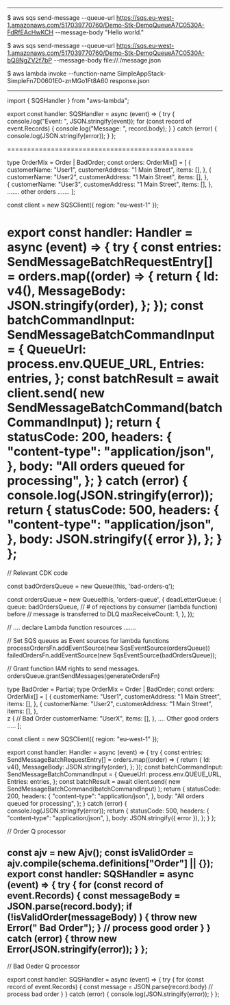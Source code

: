 
-------------

$ aws sqs send-message 
  --queue-url https://sqs.eu-west-1.amazonaws.com/517039770760/Demo-Stk-DemoQueueA7C0530A-FdRfEAcHwKCH 
  --message-body "Hello world."

$ aws sqs send-message --queue-url https://sqs.eu-west-1.amazonaws.com/517039770760/Demo-Stk-DemoQueueA7C0530A-bQ8NgZV2f7bP  --message-body file://./message.json

$ aws lambda invoke --function-name SimpleAppStack-SimpleFn7D0601E0-znMGo1Ft8A60 response.json


--------------

import { SQSHandler } from "aws-lambda";

export const handler: SQSHandler = async (event) => {
  try {
    console.log("Event: ", JSON.stringify(event));
    for (const record of event.Records) {
      console.log("Message:  ", record.body);
    }
  } catch (error) {
    console.log(JSON.stringify(error));
  }
};

===============================================

type OrderMix = Order | BadOrder;
const orders: OrderMix[] = [
  {
    customerName: "User1",
    customerAddress: "1 Main Street",
    items: [],
  },
  {
    customerName: "User2",
    customerAddress: "1 Main Street",
    items: [],
  },  
  {
    customerName: "User3",
    customerAddress: "1 Main Street",
    items: [],
  },
  ....... other orders .......
];

const client = new SQSClient({ region: "eu-west-1" });

export const handler: Handler = async (event) => {
  try {
    const entries: SendMessageBatchRequestEntry[] = orders.map((order) => {
      return {
        Id: v4(),
        MessageBody: JSON.stringify(order),
      };
    });
    const batchCommandInput: SendMessageBatchCommandInput = {
      QueueUrl: process.env.QUEUE_URL,
      Entries: entries,
    };
    const batchResult = await client.send(
      new SendMessageBatchCommand(batchCommandInput)
    );
    return {
      statusCode: 200,
      headers: {
        "content-type": "application/json",
      },
      body: "All orders queued for processing",
    };
  } catch (error) {
    console.log(JSON.stringify(error));
    return {
      statusCode: 500,
      headers: {
        "content-type": "application/json",
      },
      body: JSON.stringify({ error }),
    };
  }
};
=====================================================
// Relevant CDK code

const badOrdersQueue = new Queue(this, 'bad-orders-q');

const ordersQueue = new Queue(this, 'orders-queue', {
  deadLetterQueue: {
    queue: badOrdersQueue,
    // # of rejections by consumer (lambda function) before
    // message is transferred to DLQ
    maxReceiveCount: 1,
  },
});

// .... declare Lambda function resources .......

// Set SQS queues as Event sources for lambda functions
processOrdersFn.addEventSource(new SqsEventSource(ordersQueue))
failedOrdersFn.addEventSource(new SqsEventSource(badOrdersQueue));

// Grant function IAM rights to send messages.
ordersQueue.grantSendMessages(generateOrdersFn)

<!-- --------------------------- -->

type BadOrder = Partial<Order>;
type OrderMix = Order | BadOrder;
const orders: OrderMix[] = [
  {
    customerName: "User1",
    customerAddress: "1 Main Street",
    items: [],
  },
  {
    customerName: "User2",
    customerAddress: "1 Main Street",
    items: [],
  },  
 z
  {   // Bad Order
    customerName: "UserX",
    items: [],
  },
  .... Other good orders .....
];

const client = 
          new SQSClient({ region: "eu-west-1" });

export const handler: Handler = async (event) => {
  try {
    const entries: SendMessageBatchRequestEntry[] = 
     orders.map((order) => {
       return {
         Id: v4(),
         MessageBody: JSON.stringify(order),
       };
    });
    const batchCommandInput: SendMessageBatchCommandInput = {
      QueueUrl: process.env.QUEUE_URL, Entries: entries,
    };
    const batchResult = await client.send(
      new SendMessageBatchCommand(batchCommandInput)
    );
    return {
      statusCode: 200,
      headers: {
        "content-type": "application/json",
      },
      body: "All orders queued for processing",
    };
  } catch (error) {
    console.log(JSON.stringify(error));
    return {
      statusCode: 500,
      headers: {
        "content-type": "application/json",
      },
      body: JSON.stringify({ error }),
    };
  }
};
<!-- ----------------------------- -->
// Order Q processor

const ajv = new Ajv();
const isValidOrder = ajv.compile(schema.definitions["Order"] || {});
export const handler: SQSHandler = async (event) => {
  try {
    for (const record of event.Records) {
      const messageBody = JSON.parse(record.body);
      if (!isValidOrder(messageBody)  ) {
        throw new Error(" Bad Order");
      }
      // process good order
    }
  } catch (error) {
    throw new Error(JSON.stringify(error));
  }
};
---------------------------
// Bad Oeder Q processor

export const handler: SQSHandler = async (event) => {
  try {
    for (const record of event.Records) {
      const message = JSON.parse(record.body)
      // process bad order
    }
  } catch (error) {
    console.log(JSON.stringify(error));
  }
};

